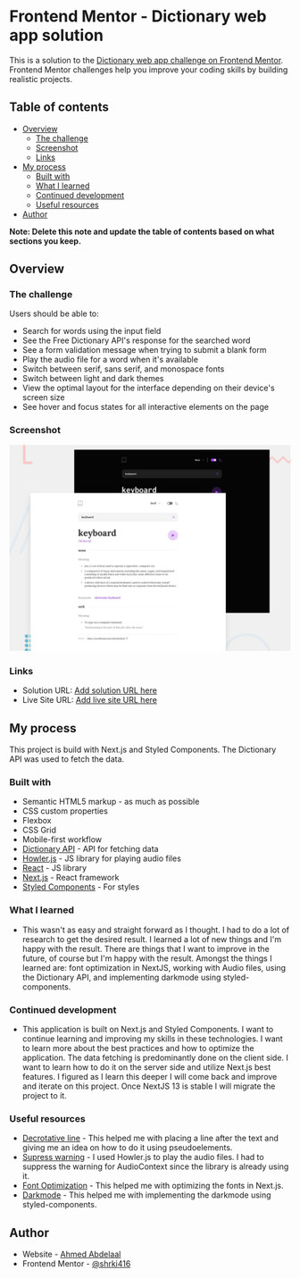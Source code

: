 # Frontend Mentor - Dictionary web app solution

This is a solution to the [Dictionary web app challenge on Frontend Mentor](https://www.frontendmentor.io/challenges/dictionary-web-app-h5wwnyuKFL). Frontend Mentor challenges help you improve your coding skills by building realistic projects.

## Table of contents

- [Overview](#overview)
  - [The challenge](#the-challenge)
  - [Screenshot](#screenshot)
  - [Links](#links)
- [My process](#my-process)
  - [Built with](#built-with)
  - [What I learned](#what-i-learned)
  - [Continued development](#continued-development)
  - [Useful resources](#useful-resources)
- [Author](#author)

**Note: Delete this note and update the table of contents based on what sections you keep.**

## Overview

### The challenge

Users should be able to:

- Search for words using the input field
- See the Free Dictionary API's response for the searched word
- See a form validation message when trying to submit a blank form
- Play the audio file for a word when it's available
- Switch between serif, sans serif, and monospace fonts
- Switch between light and dark themes
- View the optimal layout for the interface depending on their device's screen size
- See hover and focus states for all interactive elements on the page

### Screenshot

![](./public/images/preview.jpg)

### Links

- Solution URL: [Add solution URL here]()
- Live Site URL: [Add live site URL here](https://aa-dictionary-web-app.vercel.app/)

## My process

This project is build with Next.js and Styled Components. The Dictionary API was used to fetch the data.

### Built with

- Semantic HTML5 markup - as much as possible
- CSS custom properties
- Flexbox
- CSS Grid
- Mobile-first workflow
- [Dictionary API](https://dictionaryapi.dev/) - API for fetching data
- [Howler.js](https://howlerjs.com/) - JS library for playing audio files
- [React](https://reactjs.org/) - JS library
- [Next.js](https://nextjs.org/) - React framework
- [Styled Components](https://styled-components.com/) - For styles

### What I learned

- This wasn't as easy and straight forward as I thought. I had to do a lot of research to get the desired result. I learned a lot of new things and I'm happy with the result. There are things that I want to improve in the future, of course but I'm happy with the result. Amongst the things I learned are: font optimization in NextJS, working with Audio files, using the Dictionary API, and implementing darkmode using styled-components.

### Continued development

- This application is built on Next.js and Styled Components. I want to continue learning and improving my skills in these technologies. I want to learn more about the best practices and how to optimize the application. The data fetching is predominantly done on the client side. I want to learn how to do it on the server side and utilize Next.js best features. I figured as I learn this deeper I will come back and improve and iterate on this project. Once NextJS 13 is stable I will migrate the project to it.

### Useful resources

- [Decrotative line](https://stackoverflow.com/questions/38202019/css-horizontal-line-on-one-side-of-text) - This helped me with placing a line after the text and giving me an idea on how to do it using pseudoelements.
- [Supress warning](https://stackoverflow.com/questions/70127003/howler-js-react-audiocontext-console-warning) - I used Howler.js to play the audio files. I had to suppress the warning for AudioContext since the library is already using it.
- [Font Optimization](https://blog.logrocket.com/next-js-font-optimization/) - This helped me with optimizing the fonts in Next.js.
- [Darkmode](https://medium.com/bigpanda-engineering/dark-theme-with-styled-components-a573dd898e2a) - This helped me with implementing the darkmode using styled-components.

## Author

- Website - [Ahmed Abdelaal](https://aa-dev.io)
- Frontend Mentor - [@shrki416](https://www.frontendmentor.io/profile/shrki416)
